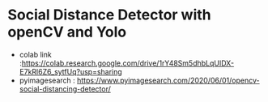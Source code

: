 # Social Distance Detector with openCV and Yolo

- colab link :https://colab.research.google.com/drive/1rY48Sm5dhbLqUIDX-E7kRl6Z6_sytfUq?usp=sharing
- pyimagesearch : https://www.pyimagesearch.com/2020/06/01/opencv-social-distancing-detector/

<br>
